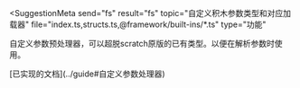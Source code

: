 <SuggestionMeta
    send="fs"
    result="fs"
    topic="自定义积木参数类型和对应加载器"
    file="index.ts,structs.ts,@framework/built-ins/*.ts"
    type="功能"
>
</SuggestionMeta>

自定义参数预处理器，可以超脱scratch原版的已有类型。以便在解析参数时使用。

<SuggestionResult completed />
[已实现的文档](../guide#自定义参数处理器)